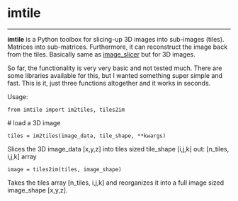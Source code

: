 # imtile
-------------------------------------------


**imtile** is a Python toolbox for slicing-up 3D images into sub-images (tiles). Matrices into sub-matrices.
Furthermore, it can reconstruct the image back from the tiles.
Basically same as [image_slicer](https://github.com/samdobson/image_slicer) but for 3D images. 

So far, the functionality is very very basic and not tested much. There are some libraries available for this,
but I wanted something super simple and fast. This is it, just three functions altogether and it works in seconds.

Usage:

```
from imtile import im2tiles, tiles2im
```

\# load a 3D image

```
tiles = im2tiles(image_data, tile_shape, **kwargs)
```
  Slices the 3D image_data [x,y,z] into tiles sized tile_shape [i,j,k]
  out: [n_tiles, i,j,k] array

```
image = tiles2im(tiles, image_shape)
```  
  Takes the tiles array [n_tiles, i,j,k] and reorganizes it into a full image sized image_shape [x,y,z].
  
